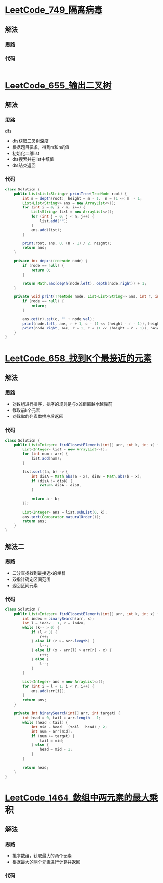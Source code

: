 # [LeetCode_749_隔离病毒](https://leetcode.cn/problems/contain-virus/)
## 解法
### 思路

### 代码
```java

```
# [LeetCode_655_输出二叉树](https://leetcode.cn/problems/print-binary-tree/)
## 解法
### 思路
dfs
- dfs获取二叉树深度
- 根据题目要求，得到m和n的值
- 初始化二维list
- dfs搜索并在list中填值
- dfs结束返回
### 代码
```java
class Solution {
    public List<List<String>> printTree(TreeNode root) {
        int m = depth(root), height = m - 1,  n = (1 << m) - 1;
        List<List<String>> ans = new ArrayList<>();
        for (int i = 0; i < m; i++) {
            List<String> list = new ArrayList<>();
            for (int j = 0; j < n; j++) {
                list.add("");
            }
            ans.add(list);
        }

        print(root, ans, 0, (n - 1) / 2, height);
        return ans;
    }

    private int depth(TreeNode node) {
        if (node == null) {
            return 0;
        }

        return Math.max(depth(node.left), depth(node.right)) + 1;
    }

    private void print(TreeNode node, List<List<String>> ans, int r, int c, int height) {
        if (node == null) {
            return;
        }

        ans.get(r).set(c, "" + node.val);
        print(node.left, ans, r + 1, c - (1 << (height - r - 1)), height);
        print(node.right, ans, r + 1, c + (1 << (height - r - 1)), height);
    }
}
```
# [LeetCode_658_找到K个最接近的元素](https://leetcode.cn/problems/find-k-closest-elements/)
## 解法
### 思路
- 对数组进行排序，排序的规则是与x的距离越小越靠前
- 截取前k个元素
- 对截取的列表做排序后返回
### 代码
```java
class Solution {
    public List<Integer> findClosestElements(int[] arr, int k, int x) {
        List<Integer> list = new ArrayList<>();
        for (int num : arr) {
            list.add(num);
        }

        list.sort((a, b) -> {
            int disA = Math.abs(a - x), disB = Math.abs(b - x);
            if (disA != disB) {
                return disA - disB;
            }

            return a - b;
        });
        
        List<Integer> ans = list.subList(0, k);
        ans.sort(Comparator.naturalOrder());
        return ans;
    }
}
```
## 解法二
### 思路
- 二分查找找到最接近x的坐标
- 双指针确定区间范围
- 返回区间元素
### 代码
```java
class Solution {
    public List<Integer> findClosestElements(int[] arr, int k, int x) {
        int index = binarySearch(arr, x);
        int l = index - 1, r = index;
        while (k-- > 0) {
            if (l < 0) {
                r++;
            } else if (r >= arr.length) {
                l--;
            } else if (x - arr[l] > arr[r] - x) {
                r++;
            } else {
                l--;
            }
        }
        
        List<Integer> ans = new ArrayList<>();
        for (int i = l + 1; i < r; i++) {
            ans.add(arr[i]);
        }
        return ans;
    }
    
    private int binarySearch(int[] arr, int target) {
        int head = 0, tail = arr.length - 1;
        while (head < tail) {
            int mid = head + (tail - head) / 2;
            int num = arr[mid];
            if (num >= target) {
                tail = mid;
            } else {
                head = mid + 1;
            }
        }
        
        return head;
    }
}
```
# [LeetCode_1464_数组中两元素的最大乘积](https://leetcode.cn/problems/maximum-product-of-two-elements-in-an-array/)
## 解法
### 思路
- 排序数组，获取最大的两个元素
- 根据最大的两个元素进行计算并返回
### 代码
```java

```